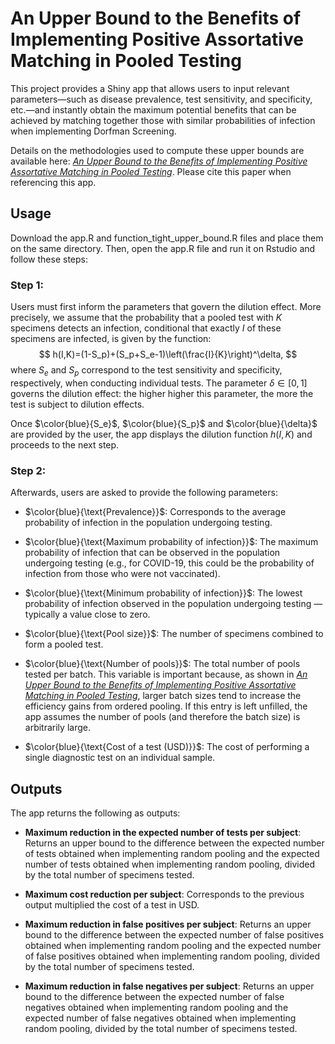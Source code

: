 # An Upper Bound to the Benefits of Implementing Positive Assortative Matching in Pooled Testing
This project provides a Shiny app that allows users to input relevant parameters—such as disease prevalence, test sensitivity, and specificity, etc.—and instantly obtain the maximum potential benefits that can be achieved by matching together those with similar probabilities of infection when implementing Dorfman Screening.

Details on the methodologies used to compute these upper bounds are available here: [*An Upper Bound to the Benefits of Implementing Positive Assortative Matching in Pooled Testing*](https://ssrn.com/abstract=4779050). Please cite this paper when referencing this app.




## Usage

Download the app.R and function_tight_upper_bound.R files and place them on the same directory. Then, open the app.R file and run it on Rstudio and follow these steps:

### Step 1:

Users must first inform the parameters that govern the dilution effect. More precisely, we assume that the probability that a pooled test with $K$ specimens detects an infection, conditional that exactly $I$ of these specimens are infected, is given by the function:
$$
h(I,K)=(1-S_p)+(S_p+S_e-1)\left(\frac{I}{K}\right)^\delta,
$$
where $S_e$ and $S_p$ correspond to the test sensitivity and specificity, respectively, when conducting individual tests. The parameter $\delta\in[0,1]$ governs the dilution effect: the higher higher this parameter, the more the test is subject to dilution effects.

Once $\color{blue}{S_e}$, $\color{blue}{S_p}$ and $\color{blue}{\delta}$ are provided by the user, the app displays the dilution function $h(I,K)$ and proceeds to the next step.

### Step 2:

Afterwards, users are asked to provide the following parameters:


- $\color{blue}{\text{Prevalence}}$: Corresponds to the average probability of infection in the population undergoing testing.

- $\color{blue}{\text{Maximum probability of infection}}$: The maximum probability of infection that can be observed in the population undergoing testing (e.g., for COVID-19, this could be the probability of infection from those who were not vaccinated).

- $\color{blue}{\text{Minimum probability of infection}}$: The lowest probability of infection observed in the population undergoing testing — typically a value close to zero.

- $\color{blue}{\text{Pool size}}$: The number of specimens combined to form a pooled test.

- $\color{blue}{\text{Number of pools}}$: The total number of pools tested per batch. This variable is important because, as shown in [*An Upper Bound to the Benefits of Implementing Positive Assortative Matching in Pooled Testing*](https://ssrn.com/abstract=4779050),  larger batch sizes tend to increase the efficiency gains from ordered pooling. If this entry is left unfilled, the app assumes the number of pools (and therefore the batch size) is arbitrarily large.

- $\color{blue}{\text{Cost of a test (USD)}}$: The cost of performing a single diagnostic test on an individual sample.

## Outputs
The app returns the following as outputs:

- **Maximum reduction in the expected number of tests per subject**: Returns an upper bound to the difference between the expected number of tests obtained when implementing random pooling and the expected number of tests obtained when implementing random pooling, divided by the total number of specimens tested.

- **Maximum cost reduction per subject**:  Corresponds to the previous output multiplied the cost of a test in USD.

- **Maximum reduction in false positives per subject**:  Returns an upper bound to the difference between the expected number of false positives obtained when implementing random pooling and the expected number of false positives obtained when implementing random pooling, divided by the total number of specimens tested.

- **Maximum reduction in false negatives per subject**:  Returns an upper bound to the difference between the expected number of false negatives obtained when implementing random pooling and the expected number of false negatives obtained when implementing random pooling, divided by the total number of specimens tested.

